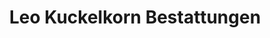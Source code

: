 ---
title: "Leo Kuckelkorn Bestattungen"
url: /koeln/leo-kuckelkorn-bestattungen/
shop: Bestattungen
---